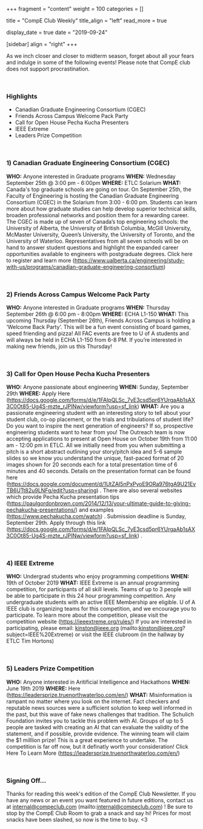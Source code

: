 
+++
fragment = "content"
weight = 100
categories = []

title = "CompE Club Weekly"
title_align = "left"
read_more = true

display_date = true
date = "2019-09-24" 

[sidebar]
  align = "right"
+++
    


As we inch closer and closer to midterm season, forget about all your fears and indulge in some of the following events! Please note that CompE club does not support procrastination.

</br>

### Highlights
*  Canadian Graduate Engineering Consortium (CGEC)
*  Friends Across Campus Welcome Pack Party
*  Call for Open House Pecha Kucha Presenters
*  IEEE Extreme
*  Leaders Prize Competition



</br>

### 1)  Canadian Graduate Engineering Consortium (CGEC)


**WHO:** Anyone interested in Graduate programs
**WHEN:**  Wednesday September 25th @ 3:00 pm - 6:00pm
**WHERE:**  ETLC Solarium
**WHAT:** Canada's top graduate schools are going on tour. On September 25th, the Faculty of Engineering is hosting the Canadian Graduate Engineering Consortium (CGEC) in the Solarium from 3:00 - 6:00 pm. Students can learn more about how graduate studies can help develop superior technical skills, broaden professional networks and position them for a rewarding career.
The CGEC is made up of seven of Canada’s top engineering schools: the University of Alberta, the University of British Columbia, McGill University, McMaster University, Queen’s University, the University of Toronto, and the University of Waterloo. Representatives from all seven schools will be on hand to answer student questions and highlight the expanded career opportunities available to engineers with postgraduate degrees.
Click here to register and learn more (https://www.ualberta.ca/engineering/study-with-us/programs/canadian-graduate-engineering-consortium)


</br>

### 2)  Friends Across Campus Welcome Pack Party


**WHO:** Anyone interested in Graduate programs
**WHEN:**  Thursday September 26th @ 6:00 pm - 8:00pm
**WHERE:**  ECHA L1-150
**WHAT:** This upcoming Thursday (September 26th), Friends Across Campus is holding a ‘Welcome Back Party’. This will be a fun event consisting of board games, speed friending and pizza! All FAC events are free to U of A students and will always be held in ECHA L1-150 from 6-8 PM. If you’re interested in making new friends, join us this Thursday!



</br>

### 3)  Call for Open House Pecha Kucha Presenters


**WHO:** Anyone passionate about engineering
**WHEN:**  Sunday, September 29th
**WHERE:**  Apply Here (https://docs.google.com/forms/d/e/1FAIpQLSc_7yE3csd5pr6YUrgaAb1sAX3C0Ot85-Ug4S-mzte_rJPINw/viewform?usp=sf_link)
**WHAT:** Are you a passionate engineering student with an interesting story to tell about your student club, co-op placement, or the trials and tribulations of student life? Do you want to inspire the next generation of engineers? If so, prospective engineering students want to hear from you! The Outreach team is now accepting applications to present at Open House on October 19th from 11:00 am - 12:00 pm in ETLC. All we initially need from you when submitting a pitch is a short abstract outlining your story/pitch idea and 5-6 sample slides so we know you understand the unique, fast-paced format of 20 images shown for 20 seconds each for a total presentation time of 6 minutes and 40 seconds. Details on the presentation format can be found here (https://docs.google.com/document/d/1UtZAI5nPxPyoE9ORa976tgA9U21EvTB6UTt82u9LNFg/edit?usp=sharing) . There are also several websites which provide Pecha Kucha presentation tips
(https://paulgordonbrown.com/2014/12/13/your-ultimate-guide-to-giving-pechakucha-presentations/)  and examples (https://www.pechakucha.com/watch) . Submission deadline is Sunday, September 29th. Apply through this link (https://docs.google.com/forms/d/e/1FAIpQLSc_7yE3csd5pr6YUrgaAb1sAX3C0Ot85-Ug4S-mzte_rJPINw/viewform?usp=sf_link) .


</br>

### 4)  IEEE Extreme


**WHO:** Undergrad students who enjoy programming competitions
**WHEN:**  19th of October 2019
**WHAT:** IEEE Extreme is an annual programming competition, for participants of all skill levels. Teams of up to 3 people will be able to participate in this 24 hour programming competition. Any undergraduate students with an active IEEE Membership are eligible. U of A IEEE club is organizing teams for this competition, and we encourage you to participate.
To learn more about the competition, please visit the competition website (https://ieeextreme.org/rules/)
If you are interested in participating, please email: kinston@ieee.org (mailto:kinston@ieee.org?subject=IEEE%20Extreme)
or visit the IEEE clubroom (in the hallway by ETLC Tim Hortons)


</br>

### 5)  Leaders Prize Competition


**WHO:** Anyone interested in Aritificial Intelligence and Hackathons
**WHEN:**  June 19th 2019
**WHERE:** Here (https://leadersprize.truenorthwaterloo.com/en/)
**WHAT:** Misinformation is rampant no matter where you look on the internet. Fact checkers and reputable news sources were a sufficient solution to keep well informed in the past, but this wave of fake news challenges that tradition. The Schulich Foundation invites you to tackle this problem with AI. Groups of up to 5 people are tasked with creating an AI that can evaluate the validity of the statement, and if possible, provide evidence. The winning team will claim the $1 milllion prize! This is a great experience to undertake. The competition is far off now, but it definatly worth your consideration!
Click Here To Learn More (https://leadersprize.truenorthwaterloo.com/en/)


</br>

### Signing Off...

Thanks for reading this week's edition of the CompE Club Newsletter.  If you have any news or an event you want featured in future editions, contact us at internal@compeclub.com (mailto:internal@compeclub.com) !  Be sure to stop by the CompE Club Room to grab a snack and say hi! Prices for most snacks have been slashed, so now is the time to buy. <3


</br>
